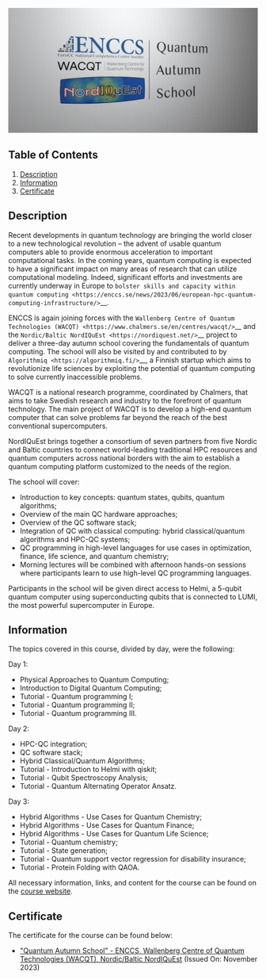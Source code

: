 ![Course](images/banner.jpg)

## Table of Contents
1. [Description](#description)
2. [Information](#information)
3. [Certificate](#certificate)

<a name="descripton"></a>
## Description

Recent developments in quantum technology are bringing the world closer to a new technological revolution – the advent of usable quantum computers able to provide enormous acceleration to important computational tasks. In the coming years, quantum computing is expected to have a significant impact on many areas of research that can utilize computational modeling. 
Indeed, significant efforts and investments are currently underway in Europe to `bolster skills and capacity within quantum computing <https://enccs.se/news/2023/06/european-hpc-quantum-computing-infrastructure/>`__.

ENCCS is again joining forces with the `Wallenberg Centre of Quantum Technologies (WACQT) <https://www.chalmers.se/en/centres/wacqt/>`__ and the `Nordic/Baltic NordIQuEst <https://nordiquest.net/>`__ project to deliver a three-day autumn school covering the fundamentals of quantum computing. The school will also be visited by and contributed to by `Algorithmiq <https://algorithmiq.fi/>`__, a Finnish startup which aims to revolutionize life sciences by exploiting the potential of quantum computing to solve currently inaccessible problems.

WACQT is a national research programme, coordinated by Chalmers, that aims to take Swedish research and industry to the forefront of quantum technology. The main project of WACQT is to develop a high-end quantum computer that can solve problems far beyond the reach of the best conventional supercomputers.

NordΙQuEst brings together a consortium of seven partners from five Nordic and Baltic countries to connect world-leading traditional HPC resources and quantum computers across national borders with the aim to establish a quantum computing platform customized to the needs of the region.

The school will cover: 

- Introduction to key concepts: quantum states, qubits, quantum algorithms;
- Overview of the main QC hardware approaches; 
- Overview of the QC software stack;
- Integration of QC with classical computing: hybrid classical/quantum algorithms and HPC-QC systems;
- QC programming in high-level languages for use cases in optimization, finance, life science, and quantum chemistry;
- Morning lectures will be combined with afternoon hands-on sessions where participants learn to use high-level QC programming languages.

Participants in the school will be given direct access to Helmi, a 5-qubit quantum computer using superconducting qubits that is connected to LUMI, the most powerful supercomputer in Europe.

<a name="information"></a>
## Information

The topics covered in this course, divided by day, were the following:

Day 1:
- Physical Approaches to Quantum Computing;
- Introduction to Digital Quantum Computing;
- Tutorial - Quantum programming I;
- Tutorial - Quantum programming II;
- Tutorial - Quantum programming III.

Day 2:
- HPC-QC integration;
- QC software stack;
- Hybrid Classical/Quantum Algorithms;
- Tutorial - Introduction to Helmi with qiskit;
- Tutorial - Qubit Spectroscopy Analysis;
- Tutorial - Quantum Alternating Operator Ansatz.

Day 3:
- Hybrid Algorithms - Use Cases for Quantum Chemistry;
- Hybrid Algorithms - Use Cases for Quantum Finance;
- Hybrid Algorithms - Use Cases for Quantum Life Science;
- Tutorial - Quantum chemistry;
- Tutorial - State generation;
- Tutorial - Quantum support vector regression for disability insurance;
- Tutorial - Protein Folding with QAOA.

All necessary information, links, and content for the course can be found on the [course website](https://enccs.github.io/qas2023/).

<a name="certificate"></a>
## Certificate

The certificate for the course can be found below:

- ["Quantum Autumn School" - ENCCS, Wallenberg Centre of Quantum Technologies (WACQT), Nordic/Baltic NordIQuEst]() (Issued On: November 2023)
